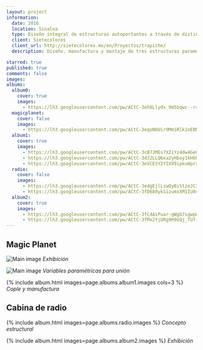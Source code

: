 ```yaml
---
layout: project
information:
  date: 2016
  location: Sinaloa
  type: Diseño integral de estructuras autoportantes a través de distintas estrategias de panelización
  client: Sietecolores
  client_url: http://sietecolores.mx/en/Proyectos/trapiche/
  description: Diseño, manufactura y montaje de tres estructuras paramétricas. La primera en su totalidad de aluminio, Magic Planet,  La segunda Cabina de Radio de madera y aluminio y por último Cama de Clavos en madera únicamente.

starred: true
published: true
comments: false
images:
albums:
  album0:
    cover: true
    images:
      - https://lh3.googleusercontent.com/pw/ACtC-3eh8Llydx_9m5bqwc--r4YxqmHcGAJjuDjBqnC0dN05KnN4p4cAMVDr5n78LWDjsfS9TSgfjbdCmmom9xKV7yB59oLIUuvjpJKCK1tWAaT_PttH8xjJ5GSqL8Lms4KtujKlYJn2IvVJFZQIo0850yk9OQ=w1860-h1240-no?authuser=1
  magicplanet:
    cover: false
    images:
      - https://lh3.googleusercontent.com/pw/ACtC-3eqoN6Uir9Mm1Rlk1nEBNTTqZKuzFO72O5RwjhLedBNIcwY5o6occrcYUzxwj0KDa4RfslBoHW6PDpuufLx5PJzDV1yB00I_KJSHXTedgfhzKUC9wEz6cLuJ1UVm-qmVN5VR8dtBbEfaAj5cDmzqqfOyQ=w1006-h144-no?authuser=1
  album1:
    cover: true
    images:
      - https://lh3.googleusercontent.com/pw/ACtC-3cB7JMEs7XIiYz4dw4GeCYUcaWashJB-GtflupCsJpzHLUNukm79d63TeJqc0_RQHYDmkdK0j-01jVHLkD5xR1L9avEBmcabOgsbmxOK4ZSKTpjOFkEyZNUVnBZJNvccFQ3pNGiGCe_YniUlCdU7x19gA=w930-h1240-no?authuser=1
      - https://lh3.googleusercontent.com/pw/ACtC-3dJ2LLQ6ea2yHboy1kHkMRZc9XRSB-EJm4efDTIGRoKmhJeZGOdb-B8O2JQRBk_bvJLAsC8owS_ryH4gycISqUJKeiJb_fG7UqPhHgeJBVosSYu_Vh-9EbRdjquk92-4IXsN0_DMNA3K6UzRtSb1vsy_A=w2205-h1240-no?authuser=1
      - https://lh3.googleusercontent.com/pw/ACtC-3eVCESY2YIXX9ipkuHprxzwaysjhqMYBzdhLHzxoO54yZVPioMc4TNpzZBuQP_xnR1QxdSRIVs9RkzM8gREgjgeSXUYbgZM-mri-oT7tffppPGf_CGH9FSc5FflKsG4E-9yUefrYofzpTxx7JCVONLgxQ=w1860-h1240-no?authuser=1
  radio:
    cover: false
    images:
      - https://lh3.googleusercontent.com/pw/ACtC-3edgEjlLswOyBiStzoJC3iCHRRGpO4y_FeqNsQ9PIoKN2wtbITb2tXz0p43hgJUzPTBqACG7xJkkH5BZPiUx0cONdca73nxgwyYaesE4KVm6A7-OUQeDDj83fJ21eyS5VVG1ActWPM89AIU9oc9jZbJxg=w508-h480-no?authuser=1
      - https://lh3.googleusercontent.com/pw/ACtC-3fD680ykSizumxXM1IU04c91iMFbuiz1BTCw43cpiAw60qfk3HILi0lIym3OD_G_-3fhLHeIEtmr8KofFTP2yRHtjzkGDILcaQBwDADzEnu012RUGzZgw1piZYIFgsMb-zg-KmAaI6_oI3Ac3hygu2jMA=w484-h456-no?authuser=1
  album2:
    cover: true
    images:
      - https://lh3.googleusercontent.com/pw/ACtC-3fC4AiPuar-gWgb7sgwpWU1YzyrJ1RIUWrG1bUWzbbi2GOYtJx2dSlIfpDKOaMspGaZ8jGCGbZsMfR-xLHmLEh3NOmVOaHn5Y9121OywGgwZJF6nCBcCwPrgpo2HLghuMoAey8aL3I686-TjYWZOzLZxw=w1860-h1240-no?authuser=1
      - https://lh3.googleusercontent.com/pw/ACtC-3fMx2YjURg9H9oQj_TUf-4R0yCD1vyG7z0KJolVgdyYqXUa1ZzaDSrO-0tCmS5U99yGf7FXh8NDceIvB9Q5hkLoXdDw4Rh0PfxFBuPpoYjenJGVcX_rOgbAX0_gEhcfJJGjrAgjW-sE4d11AXPz6HG__g=w1860-h1240-no?authuser=1
---
```


## Magic Planet

![Main image]({{page.albums.album0.images[0]}})
*Exhibición*

![Main image]({{page.albums.magicplanet.images[0]}})
*Variables paramétricas para unión*

{% include album.html images=page.albums.album1.images cols=3 %}
*Cople y manufactura*

## Cabina de radio

{% include album.html images=page.albums.radio.images %}
*Concepto estructural*

{% include album.html images=page.albums.album2.images %}
*Exhibición*
